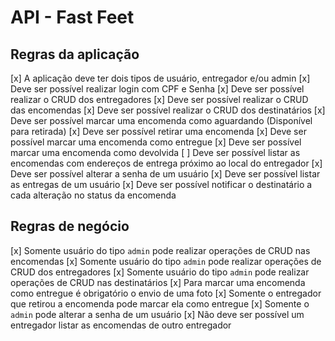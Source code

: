 # API - Fast Feet

## Regras da aplicação

[x] A aplicação deve ter dois tipos de usuário, entregador e/ou admin
[x] Deve ser possível realizar login com CPF e Senha
[x] Deve ser possível realizar o CRUD dos entregadores
[x] Deve ser possível realizar o CRUD das encomendas
[x] Deve ser possível realizar o CRUD dos destinatários
[x] Deve ser possível marcar uma encomenda como aguardando (Disponível para retirada)
[x] Deve ser possível retirar uma encomenda
[x] Deve ser possível marcar uma encomenda como entregue
[x] Deve ser possível marcar uma encomenda como devolvida
[ ] Deve ser possível listar as encomendas com endereços de entrega próximo ao local do entregador
[x] Deve ser possível alterar a senha de um usuário
[x] Deve ser possível listar as entregas de um usuário
[x] Deve ser possível notificar o destinatário a cada alteração no status da encomenda

## Regras de negócio

[x] Somente usuário do tipo `admin` pode realizar operações de CRUD nas encomendas
[x] Somente usuário do tipo `admin` pode realizar operações de CRUD dos entregadores
[x] Somente usuário do tipo `admin` pode realizar operações de CRUD nas destinatários
[x] Para marcar uma encomenda como entregue é obrigatório o envio de uma foto
[x] Somente o entregador que retirou a encomenda pode marcar ela como entregue
[x] Somente o `admin` pode alterar a senha de um usuário
[x] Não deve ser possível um entregador listar as encomendas de outro entregador

